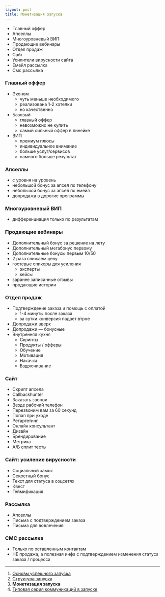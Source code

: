 ```yaml
---
layout: post
title: Монетизация запуска
---
```


- Главный оффер
- Апселлы
- Многоуровневый ВИП
- Продающие вебинары
- Отдел продаж
- Сайт
- Усилители вирусности сайта
- Емейл рассылка
- Смс рассылка

### Главный оффер

- Эконом
  - чуть меньше необходимого
  - реализована 1-2 хотелки
  - но качественно
- Базовый
  - главный оффер
  - невозможно не купить
  - самый сильный оффер в линейке
- ВИП
  - премиум плюсы
  - индивидуальное внимание
  - больше услуг/сервисов
  - намного больше результат

### Апселлы

- с уровня на уровень
- небольшой бонус за апсел по телефону
- небольшой бонус за апсел по емейл
- допродажа в дорогие программы

### Многоуровневый ВИП

- дифференциация только по результатам

### Продающие вебинары

- Дополнительный бонус за решение на лету
- Дополнительный мегабонус первому
- Дополнительные бонусы первым 10/50
- 2 раза снижаем цену
- гостевые спикеры для усиления
  - эксперты
  - кейсы
- заранее записанные отзывы
- продающие истории

### Отдел продаж

- Подтверждение заказа и помощь с оплатой
  - 1-4 минуты после заказа
  - за сутки конверсия падает втрое
- Допродажи вверх
- Допродажи — бонусные
- Внутренняя кухня
  - Скрипты
  - Продукты / офферы
  - Обучение
  - Мотивация
  - Накачка
  - Вздрючивание

### Сайт

- Скрипт апсела
- Callbackhunter
- Заказать звонок
- Везде рабочий телефон
- Перезвоним вам за 60 секунд
- Попап при уходе
- Ретаргетинг
- Онлайн консультант
- Дизайн
- Брендирование
- Метрика
- А/Б сплит тесты

### Сайт: усиление вирусности

- Социальный замок
- Секретный бонус
- Текст для статуса в соцсетях
- Квест
- Геймификация

### Рассылка

- Апселлы
- Письма с подтверждением заказа
- Письма для вовлечения

### СМС рассылка

- Только по оставленным контактам
- НЕ продажа, а полезная инфа с подтверждением изменения статуса заказа / процесса

----

1. [Основы успешного запуска](/launch-basics/)
2. [Структура запуска](/launch-structure/)
3. **Монетизация запуска**
4. [Типовая серия коммуникаций в запуске](/launch-comm-structure/)